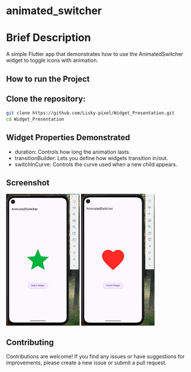 # animated_switcher 

# Brief Description
A simple Flutter app that demonstrates how to use the AnimatedSwitcher widget to toggle icons with animation.

## How to run the Project 
## Clone the repository:
```bash 
git clone https://github.com/Lisky-pixel/Widget_Presentation.git
cd Widget_Presentation
```

## Widget Properties Demonstrated
- duration: Controls how long the animation lasts.
- transitionBuilder: Lets you define how widgets transition in/out.
- switchInCurve: Controls the curve used when a new child appears.

## Screenshot
<img src="FirstIcon.jpg" width="200" alt="first Screenshot" /> <img src="SecondIcon.jpg" width="200" alt="first Screenshot" />

## Contributing
Contributions are welcome! If you find any issues or have suggestions for improvements, please create a new issue or submit a pull request.
